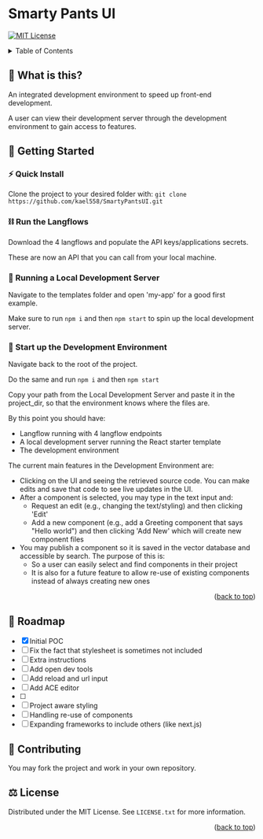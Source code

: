 # Smarty Pants UI

<a name="readme-top"></a>

[![MIT License][license-shield]][license-url]

<!-- TABLE OF CONTENTS -->
<details>
  <summary>Table of Contents</summary>
  <ol>
    <li><a href="#-what-is-this">What is this?</a></li>
    <li>
      <a href="#-getting-started">Getting Started</a>
      <ul>
        <li><a href="#-quick-install">Quick Install</a></li>
        <li><a href="#-run-the-langflows">Run the Langflows</a></li>
        <li><a href="#-running-a-local-development-server">Running a Local Development Server</a></li>
        <li><a href="#-start-up-the-development-environment">Start up the Development Environment</a></li>
      </ul>
    </li>
    <li><a href="#-roadmap">Roadmap</a></li>
    <li><a href="#-contributing">Contributing</a></li>
    <li><a href="#-license">License</a></li>
  </ol>
</details>



## 🤔 What is this?
An integrated development environment to speed up front-end development.

A user can view their development server through the development environment to gain access to features.

## 📖 Getting Started 
### ⚡️ Quick Install
Clone the project to your desired folder with:
`git clone https://github.com/kael558/SmartyPantsUI.git`

### ⛓️ Run the Langflows
Download the 4 langflows and populate the API keys/applications secrets.

These are now an API that you can call from your local machine.

### 🤖 Running a Local Development Server
Navigate to the templates folder and open 'my-app' for a good first example. 

Make sure to run `npm i` and then `npm start` to spin up the local development server.

### 📁 Start up the Development Environment
Navigate back to the root of the project.

Do the same and run `npm i` and then `npm start` 

Copy your path from the Local Development Server and paste it in the project_dir, so that the environment knows where the files are. 

By this point you should have:
- Langflow running with 4 langflow endpoints
- A local development server running the React starter template
- The development environment

The current main features in the Development Environment are:
- Clicking on the UI and seeing the retrieved source code. You can make edits and save that code to see live updates in the UI.
- After a component is selected, you may type in the text input and:
  - Request an edit (e.g., changing the text/styling) and then clicking 'Edit'
  - Add a new component (e.g., add a Greeting component that says "Hello world") and then clicking 'Add New' which will create new component files
- You may publish a component so it is saved in the vector database and accessible by search. The purpose of this is:
  - So a user can easily select and find components in their project
  - It is also for a future feature to allow re-use of existing components instead of always creating new ones


<p align="right">(<a href="#readme-top">back to top</a>)</p>

## 📅 Roadmap
- [x] Initial POC
- [ ] Fix the fact that stylesheet is sometimes not included
- [ ] Extra instructions
- [ ] Add open dev tools
- [ ] Add reload and url input
- [ ] Add ACE editor
- [ ] 
- [ ] Project aware styling
- [ ] Handling re-use of components
- [ ] Expanding frameworks to include others (like next.js)

## 🤝 Contributing
You may fork the project and work in your own repository.

## ⚖️ License
Distributed under the MIT License. See `LICENSE.txt` for more information.

<p align="right">(<a href="#readme-top">back to top</a>)</p>
<!-- MARKDOWN LINKS & IMAGES -->
<!-- https://www.markdownguide.org/basic-syntax/#reference-style-links -->

[license-shield]: https://img.shields.io/github/license/kael558/SmartyPantsUI.svg?style=for-the-badge
[license-url]: https://github.com/kael558/SmartyPantsUI/blob/main/LICENSE
[linkedin-shield]: https://img.shields.io/badge/-LinkedIn-black.svg?style=for-the-badge&logo=linkedin&colorB=555
[rahel-linkedin-url]: https://www.linkedin.com/in/rahelgunaratne/
